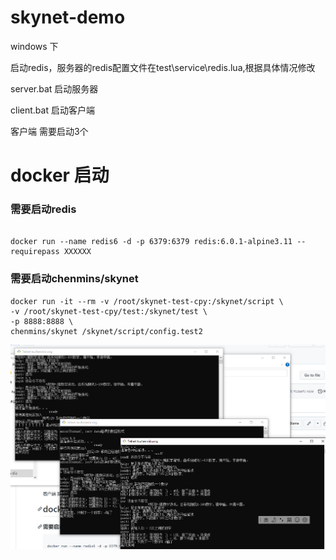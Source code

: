 # skynet-demo

windows 下

启动redis，服务器的redis配置文件在test\service\redis.lua,根据具体情况修改

server.bat 启动服务器

client.bat 启动客户端

客户端 需要启动3个


# docker 启动

### 需要启动redis
```

docker run --name redis6 -d -p 6379:6379 redis:6.0.1-alpine3.11 --requirepass XXXXXX

```

### 需要启动chenmins/skynet
```
docker run -it --rm -v /root/skynet-test-cpy:/skynet/script \
-v /root/skynet-test-cpy/test:/skynet/test \
-p 8888:8888 \ 
chenmins/skynet /skynet/script/config.test2
```
![RUNOOB 图标](20221020195518.png)
